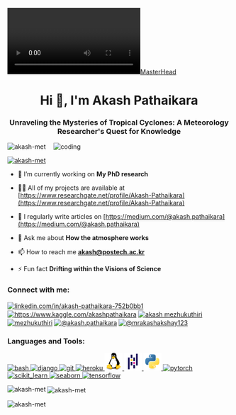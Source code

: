 [![MasterHead](https://github.com/akash-met/cover-gif/blob/main/Pursuit_-_A_4K_storm_time-lapse_film(1080p)_1_1.mp4)](https://rishavchanda.io)

<h1 align="center">Hi 👋, I'm Akash Pathaikara</h1>
<h3 align="center">Unraveling the Mysteries of Tropical Cyclones: A Meteorology Researcher's Quest for Knowledge</h3>

<img align="right" alt="coding" width="400" src="https://media.tenor.com/qJ5evVs-_uUAAAAC/coding.gif">

<p align="left"> <img src="https://komarev.com/ghpvc/?username=akash-met&label=Profile%20views&color=0e75b6&style=flat" alt="akash-met" /> </p>

<p align="left"> <a href="https://github.com/ryo-ma/github-profile-trophy"><img src="https://github-profile-trophy.vercel.app/?username=akash-met" alt="akash-met" /></a> </p>

- 🔭 I’m currently working on **My PhD research**

- 👨‍💻 All of my projects are available at [https://www.researchgate.net/profile/Akash-Pathaikara](https://www.researchgate.net/profile/Akash-Pathaikara)

- 📝 I regularly write articles on [https://medium.com/@akash.pathaikara](https://medium.com/@akash.pathaikara)

- 💬 Ask me about **How the atmosphere works**

- 📫 How to reach me **akash@postech.ac.kr**

- ⚡ Fun fact **Drifting within the Visions of Science**

<h3 align="left">Connect with me:</h3>
<p align="left">
<a href="https://linkedin.com/in/linkedin.com/in/akash-pathaikara-752b0bb1" target="blank"><img align="center" src="https://raw.githubusercontent.com/rahuldkjain/github-profile-readme-generator/master/src/images/icons/Social/linked-in-alt.svg" alt="linkedin.com/in/akash-pathaikara-752b0bb1" height="30" width="40" /></a>
<a href="https://kaggle.com/https://www.kaggle.com/akashpathaikara" target="blank"><img align="center" src="https://raw.githubusercontent.com/rahuldkjain/github-profile-readme-generator/master/src/images/icons/Social/kaggle.svg" alt="https://www.kaggle.com/akashpathaikara" height="30" width="40" /></a>
<a href="https://fb.com/akash mezhukuthiri" target="blank"><img align="center" src="https://raw.githubusercontent.com/rahuldkjain/github-profile-readme-generator/master/src/images/icons/Social/facebook.svg" alt="akash mezhukuthiri" height="30" width="40" /></a>
<a href="https://instagram.com/mezhukuthiri" target="blank"><img align="center" src="https://raw.githubusercontent.com/rahuldkjain/github-profile-readme-generator/master/src/images/icons/Social/instagram.svg" alt="mezhukuthiri" height="30" width="40" /></a>
<a href="https://medium.com/@akash.pathaikara" target="blank"><img align="center" src="https://raw.githubusercontent.com/rahuldkjain/github-profile-readme-generator/master/src/images/icons/Social/medium.svg" alt="@akash.pathaikara" height="30" width="40" /></a>
<a href="https://www.youtube.com/c/@mrakashakshay123" target="blank"><img align="center" src="https://raw.githubusercontent.com/rahuldkjain/github-profile-readme-generator/master/src/images/icons/Social/youtube.svg" alt="@mrakashakshay123" height="30" width="40" /></a>
</p>

<h3 align="left">Languages and Tools:</h3>
<p align="left"> <a href="https://www.gnu.org/software/bash/" target="_blank" rel="noreferrer"> <img src="https://www.vectorlogo.zone/logos/gnu_bash/gnu_bash-icon.svg" alt="bash" width="40" height="40"/> </a> <a href="https://www.djangoproject.com/" target="_blank" rel="noreferrer"> <img src="https://cdn.worldvectorlogo.com/logos/django.svg" alt="django" width="40" height="40"/> </a> <a href="https://git-scm.com/" target="_blank" rel="noreferrer"> <img src="https://www.vectorlogo.zone/logos/git-scm/git-scm-icon.svg" alt="git" width="40" height="40"/> </a> <a href="https://heroku.com" target="_blank" rel="noreferrer"> <img src="https://www.vectorlogo.zone/logos/heroku/heroku-icon.svg" alt="heroku" width="40" height="40"/> </a> <a href="https://www.linux.org/" target="_blank" rel="noreferrer"> <img src="https://raw.githubusercontent.com/devicons/devicon/master/icons/linux/linux-original.svg" alt="linux" width="40" height="40"/> </a> <a href="https://pandas.pydata.org/" target="_blank" rel="noreferrer"> <img src="https://raw.githubusercontent.com/devicons/devicon/2ae2a900d2f041da66e950e4d48052658d850630/icons/pandas/pandas-original.svg" alt="pandas" width="40" height="40"/> </a> <a href="https://www.python.org" target="_blank" rel="noreferrer"> <img src="https://raw.githubusercontent.com/devicons/devicon/master/icons/python/python-original.svg" alt="python" width="40" height="40"/> </a> <a href="https://pytorch.org/" target="_blank" rel="noreferrer"> <img src="https://www.vectorlogo.zone/logos/pytorch/pytorch-icon.svg" alt="pytorch" width="40" height="40"/> </a> <a href="https://scikit-learn.org/" target="_blank" rel="noreferrer"> <img src="https://upload.wikimedia.org/wikipedia/commons/0/05/Scikit_learn_logo_small.svg" alt="scikit_learn" width="40" height="40"/> </a> <a href="https://seaborn.pydata.org/" target="_blank" rel="noreferrer"> <img src="https://seaborn.pydata.org/_images/logo-mark-lightbg.svg" alt="seaborn" width="40" height="40"/> </a> <a href="https://www.tensorflow.org" target="_blank" rel="noreferrer"> <img src="https://www.vectorlogo.zone/logos/tensorflow/tensorflow-icon.svg" alt="tensorflow" width="40" height="40"/> </a> </p>

<p><img align="left" src="https://github-readme-stats.vercel.app/api/top-langs?username=akash-met&show_icons=true&locale=en&layout=compact" alt="akash-met" /></p>

<p>&nbsp;<img align="center" src="https://github-readme-stats.vercel.app/api?username=akash-met&show_icons=true&locale=en" alt="akash-met" /></p>

<p><img align="center" src="https://github-readme-streak-stats.herokuapp.com/?user=akash-met&" alt="akash-met" /></p>
